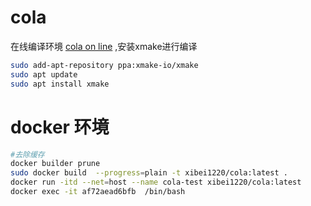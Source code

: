 # cola

在线编译环境 [cola on line](https://gitpod.io/new/#github.com/naonao-cola/cola) ,安装xmake进行编译


```bash
sudo add-apt-repository ppa:xmake-io/xmake
sudo apt update
sudo apt install xmake
```

# docker 环境

```bash
#去除缓存
docker builder prune
sudo docker build  --progress=plain -t xibei1220/cola:latest .
docker run -itd --net=host --name cola-test xibei1220/cola:latest
docker exec -it af72aead6bfb  /bin/bash

```

